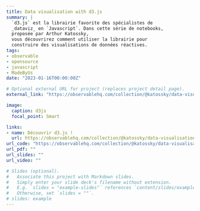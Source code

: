 ```yaml
---
title: Data visualisation with d3.js
summary: |
  `d3.js` est la librairie favorite des spécialistes de 
  _dataviz_ en `Javascript`. Dans cette série de notebooks, 
  proposée par Arthur Katossky,
  vous découvrirez comment utiliser la librairie pour
  construire des visualisations de données réactives.
tags:
- observable
- opensource
- javascript
- MadeByUs
date: "2023-01-16T00:00:00Z"

# Optional external URL for project (replaces project detail page).
external_link: "https://observablehq.com/collection/@katossky/data-visualisation-with-d3-js"

image:
  caption: d3js
  focal_point: Smart

links:
- name: Découvrir d3.js !
  url: https://observablehq.com/collection/@katossky/data-visualisation-with-d3-js
url_code: "https://observablehq.com/collection/@katossky/data-visualisation-with-d3-js"
url_pdf: ""
url_slides: ""
url_video: ""

# Slides (optional).
#   Associate this project with Markdown slides.
#   Simply enter your slide deck's filename without extension.
#   E.g. `slides = "example-slides"` references `content/slides/example-slides.md`.
#   Otherwise, set `slides = ""`.
# slides: example
---
```


